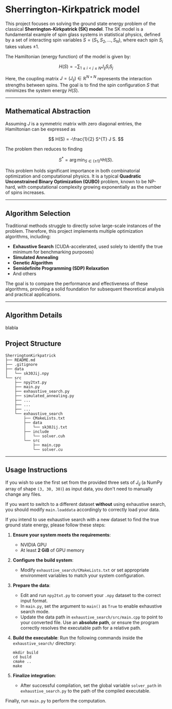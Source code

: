 # Sherrington-Kirkpatrick model

This project focuses on solving the ground state energy problem of the classical **Sherrington-Kirkpatrick (SK) model**. The SK model is a fundamental example of spin glass systems in statistical physics, defined by a set of interacting spin variables $S = (S_{1}, S_{2}, \dots, S_{N})$, where each spin $S_{i}$ takes values $\pm 1$.

The Hamiltonian (energy function) of the model is given by:

$$
H(S) = - \sum_{1 \leq i < j \leq N} J_{ij} S_i S_j
$$

Here, the coupling matrix $J = (J_{ij}) \in \mathbb{R}^{N \times N}$ represents the interaction strengths between spins. The goal is to find the spin configuration $S$ that minimizes the system energy $H(S)$.

---

## Mathematical Abstraction

Assuming $J$ is a symmetric matrix with zero diagonal entries, the Hamiltonian can be expressed as

$$
H(S) = -\frac{1}{2} S^{T} J S.
$$

The problem then reduces to finding

$$
S^* = \arg \min_{S \in \{\pm 1\}^N} H(S).
$$

This problem holds significant importance in both combinatorial optimization and computational physics. It is a typical **Quadratic Unconstrained Binary Optimization (QUBO)** problem, known to be NP-hard, with computational complexity growing exponentially as the number of spins increases.

---

## Algorithm Selection

Traditional methods struggle to directly solve large-scale instances of the problem. Therefore, this project implements multiple optimization algorithms, including:

* **Exhaustive Search** (CUDA-accelerated, used solely to identify the true minimum for benchmarking purposes)
* **Simulated Annealing**
* **Genetic Algorithm**
* **Semidefinite Programming (SDP) Relaxation**
* And others

The goal is to compare the performance and effectiveness of these algorithms, providing a solid foundation for subsequent theoretical analysis and practical applications.

---

## Algorithm Details

blabla

## Project Structure

```text
SherringtonKirkpatrick
├── README.md
├── .gitignore
├── data
│   └── sk30Jij.npy
└── src
    ├── npy2txt.py
    ├── main.py
    ├── exhaustive_search.py
    ├── simulated_annealing.py
    ├── ...
    ├── ...
    ├── ...
    └── exhaustive_search
        ├── CMakeLists.txt
        ├── data
        │   └── sk30Jij.txt
        ├── include
        │   └── solver.cuh
        └── src
            ├── main.cpp
            └── solver.cu
```

---

## Usage Instructions

If you wish to use the first set from the provided three sets of $J_{ij}$ (a NumPy array of shape `(3, 30, 30)`) as input data, you don't need to manually change any files.

If you want to switch to a different dataset **without** using exhaustive search, you should modify `main.loaddata` accordingly to correctly load your data.

If you intend to use exhaustive search with a new dataset to find the true ground state energy, please follow these steps:

1. **Ensure your system meets the requirements**:

    * NVIDIA GPU
    * At least **2 GiB** of GPU memory

2. **Configure the build system**:

    * Modify `exhaustive_search/CMakeLists.txt` or set appropriate environment variables to match your system configuration.

3. **Prepare the data**:

    * Edit and run `npy2txt.py` to convert your `.npy` dataset to the correct input format.
    * In `main.py`, set the argument to `main()` as `True` to enable exhaustive search mode.
    * Update the data path in `exhaustive_search/src/main.cpp` to point to your converted file.
      Use an **absolute path**, or ensure the program correctly resolves the executable path for a relative path.

4. **Build the executable**:
   Run the following commands inside the `exhaustive_search/` directory:

   ```shell
   mkdir build
   cd build
   cmake ..
   make
   ```

5. **Finalize integration**:

    * After successful compilation, set the global variable `solver_path` in `exhaustive_search.py` to the path of the compiled executable.

Finally, run `main.py` to perform the computation.
